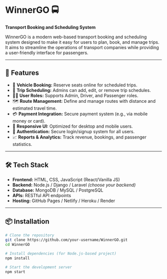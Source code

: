 # WinnerGO 🚍  
**Transport Booking and Scheduling System**

WinnerGO is a modern web-based transport booking and scheduling system designed to make it easy for users to plan, book, and manage trips. It aims to streamline the operations of transport companies while providing a user-friendly interface for passengers.

---

## 🚀 Features

- 🚌 **Vehicle Booking:** Reserve seats online for scheduled trips.
- 📅 **Trip Scheduling:** Admins can add, edit, or remove trip schedules.
- 🧑‍💼 **User Roles:** Supports Admin, Driver, and Passenger roles.
- 🗺️ **Route Management:** Define and manage routes with distance and estimated travel time.
- 💳 **Payment Integration:** Secure payment system (e.g., via mobile money or card).
- 📲 **Responsive UI:** Optimized for desktop and mobile users.
- 🔐 **Authentication:** Secure login/signup system for all users.
- 📈 **Reports & Analytics:** Track revenue, bookings, and passenger statistics.

---

## 🛠️ Tech Stack

- **Frontend:** HTML, CSS, JavaScript (React/Vanilla JS)
- **Backend:** Node.js / Django / Laravel *(choose your backend)*
- **Database:** MongoDB / MySQL / PostgreSQL
- **APIs:** RESTful API endpoints
- **Hosting:** GitHub Pages / Netlify / Heroku / Render

---

## 📦 Installation

```bash
# Clone the repository
git clone https://github.com/your-username/WinnerGO.git
cd WinnerGO

# Install dependencies (for Node.js-based project)
npm install

# Start the development server
npm start

